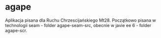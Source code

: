 # agape
Aplikacja pisana dla Ruchu Chrzescijańskiego Mt28. 
Początkowo pisana w technologii seam - folder agape-seam-src, obecnie w javie ee 6 - folder agape-scr. 

